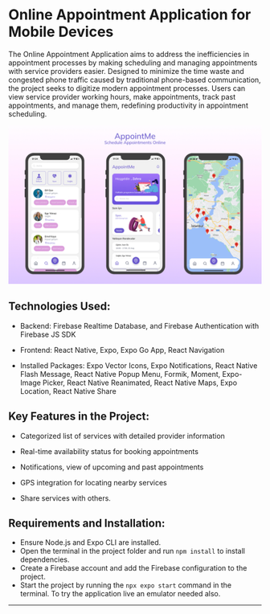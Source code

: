 # Online Appointment Application for Mobile Devices

The Online Appointment Application aims to address the inefficiencies in appointment processes by making scheduling and managing appointments with service providers easier. Designed to minimize the time waste and congested phone traffic caused by traditional phone-based communication, the project seeks to digitize modern appointment processes. Users can view service provider working hours, make appointments, track past appointments, and manage them, redefining productivity in appointment scheduling.

![AppUI](/assets/appUI.jpg)

## Technologies Used:

* Backend: Firebase Realtime Database, and Firebase Authentication with Firebase JS SDK

* Frontend: React Native, Expo, Expo Go App, React Navigation

* Installed Packages: Expo Vector Icons, Expo Notifications, React Native Flash Message, React Native Popup Menu, Formik, Moment, Expo-Image Picker, React Native Reanimated, React Native Maps, Expo Location, React Native Share


## Key Features in the Project:

* Categorized list of services with detailed provider information

* Real-time availability status for booking appointments

* Notifications, view of upcoming and past appointments

* GPS integration for locating nearby services

* Share services with others.


## Requirements and Installation:

* Ensure Node.js and Expo CLI are installed.
* Open the terminal in the project folder and run `npm install` to install dependencies.
* Create a Firebase account and add the Firebase configuration to the project.
* Start the project by running the `npx expo start` command in the terminal. To try the application live an emulator needed also.

---
